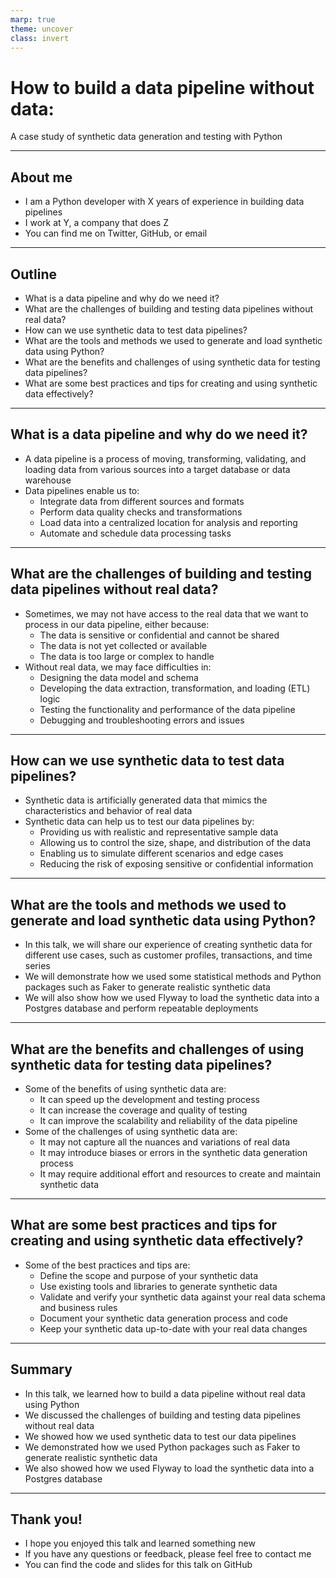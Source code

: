 ```yaml
---
marp: true
theme: uncover
class: invert
---
```


# How to build a data pipeline without data:
A case study of synthetic data generation and testing with Python

---

## About me

- I am a Python developer with X years of experience in building data pipelines
- I work at Y, a company that does Z
- You can find me on Twitter, GitHub, or email

---

## Outline

- What is a data pipeline and why do we need it?
- What are the challenges of building and testing data pipelines without real data?
- How can we use synthetic data to test data pipelines?
- What are the tools and methods we used to generate and load synthetic data using Python?
- What are the benefits and challenges of using synthetic data for testing data pipelines?
- What are some best practices and tips for creating and using synthetic data effectively?

---

## What is a data pipeline and why do we need it?

- A data pipeline is a process of moving, transforming, validating, and loading data from various sources into a target database or data warehouse
- Data pipelines enable us to:
  - Integrate data from different sources and formats
  - Perform data quality checks and transformations
  - Load data into a centralized location for analysis and reporting
  - Automate and schedule data processing tasks

---

## What are the challenges of building and testing data pipelines without real data?

- Sometimes, we may not have access to the real data that we want to process in our data pipeline, either because:
  - The data is sensitive or confidential and cannot be shared
  - The data is not yet collected or available
  - The data is too large or complex to handle
- Without real data, we may face difficulties in:
  - Designing the data model and schema
  - Developing the data extraction, transformation, and loading (ETL) logic
  - Testing the functionality and performance of the data pipeline
  - Debugging and troubleshooting errors and issues

---

## How can we use synthetic data to test data pipelines?

- Synthetic data is artificially generated data that mimics the characteristics and behavior of real data
- Synthetic data can help us to test our data pipelines by:
  - Providing us with realistic and representative sample data
  - Allowing us to control the size, shape, and distribution of the data
  - Enabling us to simulate different scenarios and edge cases
  - Reducing the risk of exposing sensitive or confidential information

---

## What are the tools and methods we used to generate and load synthetic data using Python?

- In this talk, we will share our experience of creating synthetic data for different use cases, such as customer profiles, transactions, and time series
- We will demonstrate how we used some statistical methods and Python packages such as Faker to generate realistic synthetic data
- We will also show how we used Flyway to load the synthetic data into a Postgres database and perform repeatable deployments

---

## What are the benefits and challenges of using synthetic data for testing data pipelines?

- Some of the benefits of using synthetic data are:
  - It can speed up the development and testing process
  - It can increase the coverage and quality of testing
  - It can improve the scalability and reliability of the data pipeline
- Some of the challenges of using synthetic data are:
  - It may not capture all the nuances and variations of real data
  - It may introduce biases or errors in the synthetic data generation process
  - It may require additional effort and resources to create and maintain synthetic data

---

## What are some best practices and tips for creating and using synthetic data effectively?

- Some of the best practices and tips are:
  - Define the scope and purpose of your synthetic data
  - Use existing tools and libraries to generate synthetic data
  - Validate and verify your synthetic data against your real data schema and business rules
  - Document your synthetic data generation process and code
  - Keep your synthetic data up-to-date with your real data changes

---

## Summary

- In this talk, we learned how to build a data pipeline without real data using Python
- We discussed the challenges of building and testing data pipelines without real data
- We showed how we used synthetic data to test our data pipelines
- We demonstrated how we used Python packages such as Faker to generate realistic synthetic data
- We also showed how we used Flyway to load the synthetic data into a Postgres database

---

## Thank you!

- I hope you enjoyed this talk and learned something new
- If you have any questions or feedback, please feel free to contact me
- You can find the code and slides for this talk on GitHub

